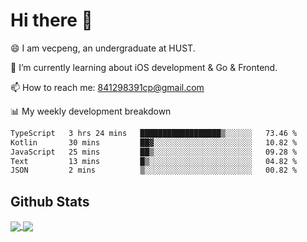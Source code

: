 
# Hi there 👋
😄 I am vecpeng, an undergraduate at HUST.

🌱 I’m currently learning about iOS development & Go & Frontend.

📫 How to reach me: 841298391cp@gmail.com

📊 My weekly development breakdown
<!--START_SECTION:waka-->

```txt
TypeScript   3 hrs 24 mins   ██████████████████▒░░░░░░   73.46 %
Kotlin       30 mins         ██▓░░░░░░░░░░░░░░░░░░░░░░   10.82 %
JavaScript   25 mins         ██▒░░░░░░░░░░░░░░░░░░░░░░   09.28 %
Text         13 mins         █▒░░░░░░░░░░░░░░░░░░░░░░░   04.82 %
JSON         2 mins          ▒░░░░░░░░░░░░░░░░░░░░░░░░   00.82 %
```

<!--END_SECTION:waka-->

## Github Stats
<a href="https://github.com/anuraghazra/github-readme-stats">
  <img align="center" src="https://github-readme-stats.vercel.app/api?username=vecpeng&count_private=true&hide=stars" />
</a>
<a href="https://github.com/anuraghazra/convoychat">
  <img align="center" src="https://github-readme-stats.vercel.app/api/top-langs/?username=vecpeng&layout=compact" />
</a>
